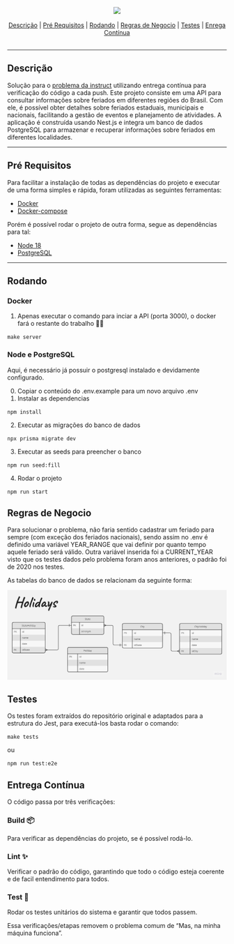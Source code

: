 <p align="center">
  <img src="https://nestjs.com/logo-small.ede75a6b.svg" width="80px"/>
  <br>
</p>
<div align=center>
    <a href="#desc">Descrição</a> | <a href="#prerequisites">Pré Requisitos</a> | <a href="#running">Rodando</a> | <a href="#rules">Regras de Negocio</a> | <a href="#tests">Testes</a> | <a href="#ci">Enrega Contínua</a>
</div>
<br>
<hr>
<h2 id="desc">
    Descrição
</h2>

Solução para o [problema da instruct](https://github.com/instruct-br/teste-backend-remoto-2020-07) utilizando entrega contínua para verificação do código a cada push. 
Este projeto consiste em uma API para consultar informações sobre feriados em diferentes regiões do Brasil. Com ele, é possível obter detalhes sobre feriados estaduais, municipais e nacionais, facilitando a gestão de eventos e planejamento de atividades. 
A aplicação é construída usando Nest.js e integra um banco de dados PostgreSQL para armazenar e recuperar informações sobre feriados em diferentes localidades.

- - - -

<h2 id="prerequisites">
    Pré Requisitos
</h2>

Para facilitar a instalação de todas as dependências do projeto e executar de uma forma simples e rápida, foram utilizadas as seguintes ferramentas: 
- [Docker](https://docs.docker.com/get-docker/)
- [Docker-compose](https://docs.docker.com/compose/install/)
  
Porém é possível rodar o projeto de outra forma, segue as dependências para tal:
- [Node 18](https://nodejs.org/en/download)
- [PostgreSQL](https://www.postgresql.org/download/)


- - - -

<h2 id="running">
    Rodando
</h2>

### Docker

1. Apenas executar o comando para inciar a API (porta 3000), o docker fará o restante do trabalho 🧙‍♂️
```
make server
```

### Node e PostgreSQL
Aqui, é necessário já possuir o postgresql instalado e devidamente configurado.

0. Copiar o conteúdo do .env.example para um novo arquivo .env
1. Instalar as dependencias
```
npm install
```

2. Executar as migrações do banco de dados
```
npx prisma migrate dev
```

3. Executar as seeds para preencher o banco
```
npm run seed:fill
```

4. Rodar o projeto
```
npm run start
```


<h2 id="rules">
    Regras de Negocio
</h2>

Para solucionar o problema, não faria sentido cadastrar um feriado para sempre (com exceção dos feriados nacionais), sendo assim no .env é definido uma variável YEAR_RANGE que vai definir por quanto tempo aquele feriado será válido. 
Outra variável inserida foi a CURRENT_YEAR visto que os testes dados pelo problema foram anos anteriores, o padrão foi de 2020 nos testes.

As tabelas do banco de dados se relacionam da seguinte forma:

<img src=".github/images/db.jpg"/>

<h2 id="tests">
    Testes
</h2>

Os testes foram extraídos do repositório original e adaptados para a estrutura do Jest, para executá-los basta rodar o comando:

```
make tests
```
ou 

```
npm run test:e2e
```

<h2 id="ci">
    Entrega Contínua 
</h2>

O código passa por três verificações:

### Build 📦
Para verificar as dependências do projeto, se é possível rodá-lo. 

### Lint ✨
Verificar o padrão do código, garantindo que todo o código esteja coerente e de facil entendimento para todos.

### Test 🧪
Rodar os testes unitários do sistema e garantir que todos passem.

Essa verificações/etapas removem o problema comum de “Mas, na minha máquina funciona”.


